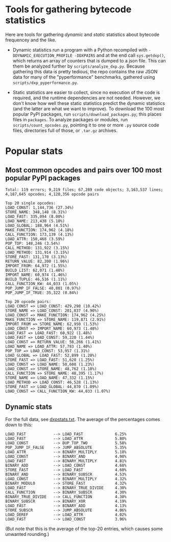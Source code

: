 Tools for gathering bytecode statistics
=======================================

Here are tools for gathering *dynamic* and *static* statistics about
bytecode frequencey and the like.

- Dynamic statistics run a program with a Python recompiled with
  `-DDYNAMIC_EXECUTION_PROFILE -DDXPAIRS` and at the end call
  `sys.getdxp()`, which returns an array of counters that is dumped
  to a json file. This can them be analyzed further by
  `scripts/analyze_dxp.py`.
  Because gathering this data is pretty tedious,
  the repo contains the raw JSON data for many of the "pyperformance"
  benchmarks, gathered using `scripts/dxp_pyperformance.py`.

- Static statistics are easier to collect, since no execution of the
  code is required, and the runtime dependencies are not needed.
  However, we don't know how well these static statistics predict
  the dynamic statistics (and the latter are what we want to improve).
  To download the 100 most popular PyPI packages, run
  `scripts/download_packages.py`; this places files in `packages`.
  To analyze packages or modules, run `scripts/count_opcodes.py`,
  pointing it to one or more `.py` source code files,
  directories full of those, or `.tar.gz` archives.

Popular stats
=============

Most common opcodes and pairs over 100 most popular PyPI packages
-----------------------------------------------------------------
```
Total: 119 errors; 9,219 files; 67,289 code objects; 3,163,537 lines; 4,187,645 opcodes; 4,120,356 opcode pairs

Top 20 single opcodes:
LOAD_CONST: 1,144,736 (27.34%)
STORE_NAME: 348,148 (8.31%)
LOAD_FAST: 335,094 (8.00%)
LOAD_NAME: 213,438 (5.10%)
LOAD_GLOBAL: 188,964 (4.51%)
MAKE_FUNCTION: 174,962 (4.18%)
CALL_FUNCTION: 173,139 (4.13%)
LOAD_ATTR: 150,468 (3.59%)
POP_TOP: 148,246 (3.54%)
CALL_METHOD: 131,922 (3.15%)
LOAD_METHOD: 131,914 (3.15%)
STORE_FAST: 131,170 (3.13%)
RETURN_VALUE: 82,200 (1.96%)
IMPORT_FROM: 64,972 (1.55%)
BUILD_LIST: 62,071 (1.48%)
IMPORT_NAME: 60,974 (1.46%)
BUILD_TUPLE: 46,516 (1.11%)
CALL_FUNCTION_KW: 44,033 (1.05%)
POP_JUMP_IF_FALSE: 40,801 (0.97%)
POP_JUMP_IF_TRUE: 35,322 (0.84%)

Top 20 opcode pairs:
LOAD_CONST => LOAD_CONST: 429,298 (10.42%)
STORE_NAME => LOAD_CONST: 201,837 (4.90%)
LOAD_CONST => MAKE_FUNCTION: 174,962 (4.25%)
MAKE_FUNCTION => STORE_NAME: 119,871 (2.91%)
IMPORT_FROM => STORE_NAME: 62,950 (1.53%)
LOAD_CONST => IMPORT_NAME: 60,973 (1.48%)
LOAD_FAST => LOAD_FAST: 60,922 (1.48%)
LOAD_FAST => LOAD_CONST: 59,220 (1.44%)
LOAD_CONST => RETURN_VALUE: 58,266 (1.41%)
LOAD_NAME => LOAD_ATTR: 57,783 (1.40%)
POP_TOP => LOAD_CONST: 53,957 (1.31%)
LOAD_GLOBAL => LOAD_FAST: 52,899 (1.28%)
STORE_FAST => LOAD_FAST: 51,620 (1.25%)
LOAD_CONST => LOAD_NAME: 50,608 (1.23%)
LOAD_CONST => STORE_NAME: 48,762 (1.18%)
CALL_FUNCTION => STORE_NAME: 48,395 (1.17%)
STORE_NAME => LOAD_NAME: 47,332 (1.15%)
LOAD_METHOD => LOAD_CONST: 46,528 (1.13%)
STORE_FAST => LOAD_GLOBAL: 44,870 (1.09%)
LOAD_CONST => CALL_FUNCTION_KW: 44,033 (1.07%)
```

Dynamic stats
-------------

For the full data, see [dxpstats.txt](./dxpstats.txt).
The average of the percentages comes down to this:
```
LOAD_FAST            --> LOAD_FAST              6.25%
LOAD_FAST            --> LOAD_ATTR              5.80%
LOAD_CONST           --> DUP_TOP_TWO            5.58%
POP_JUMP_IF_FALSE    --> JUMP_ABSOLUTE          5.35%
LOAD_ATTR            --> BINARY_MULTIPLY        5.18%
LOAD_CONST           --> BINARY_AND             4.98%
LOAD_FAST            --> BINARY_MULTIPLY        4.81%
BINARY_ADD           --> LOAD_CONST             4.68%
STORE_FAST           --> LOAD_FAST              4.60%
BINARY_AND           --> BINARY_SUBSCR          4.53%
LOAD_CONST           --> BINARY_MULTIPLY        4.32%
BINARY_MODULO        --> STORE_FAST             4.32%
LOAD_FAST            --> BINARY_TRUE_DIVIDE     4.30%
CALL_FUNCTION        --> BINARY_SUBSCR          4.30%
BINARY_TRUE_DIVIDE   --> CALL_FUNCTION          4.30%
BINARY_SUBSCR        --> BINARY_XOR             4.19%
LOAD_FAST            --> BINARY_ADD             4.13%
STORE_SUBSCR         --> JUMP_ABSOLUTE          4.06%
LOAD_DEREF           --> LOAD_ATTR              4.02%
LOAD_FAST            --> LOAD_CONST             3.96%
```
(But note that this is the average of the top-20 entries,
which causes some unwanted rounding.)
